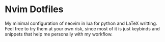 # Nvim Dotfiles
My minimal configuration of neovim in lua for python and LaTeX writting. Feel free to try
them at your own risk, since most of it is just keybinds and snippets that help me personally with my
workflow. 
